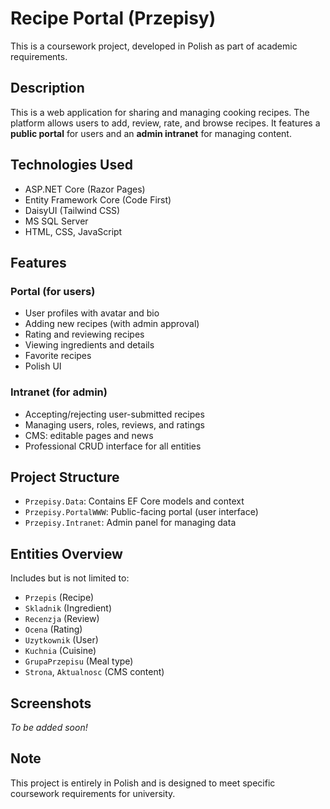 # Recipe Portal (Przepisy)

This is a coursework project, developed in Polish as part of academic requirements.

## Description

This is a web application for sharing and managing cooking recipes. The platform allows users to add, review, rate, and browse recipes. It features a **public portal** for users and an **admin intranet** for managing content.

## Technologies Used

- ASP.NET Core (Razor Pages)
- Entity Framework Core (Code First)
- DaisyUI (Tailwind CSS)
- MS SQL Server
- HTML, CSS, JavaScript

## Features

### Portal (for users)
- User profiles with avatar and bio
- Adding new recipes (with admin approval)
- Rating and reviewing recipes
- Viewing ingredients and details
- Favorite recipes
- Polish UI

### Intranet (for admin)
- Accepting/rejecting user-submitted recipes
- Managing users, roles, reviews, and ratings
- CMS: editable pages and news
- Professional CRUD interface for all entities

## Project Structure

- `Przepisy.Data`: Contains EF Core models and context
- `Przepisy.PortalWWW`: Public-facing portal (user interface)
- `Przepisy.Intranet`: Admin panel for managing data

## Entities Overview

Includes but is not limited to:

- `Przepis` (Recipe)
- `Skladnik` (Ingredient)
- `Recenzja` (Review)
- `Ocena` (Rating)
- `Uzytkownik` (User)
- `Kuchnia` (Cuisine)
- `GrupaPrzepisu` (Meal type)
- `Strona`, `Aktualnosc` (CMS content)

## Screenshots

*To be added soon!*

## Note

This project is entirely in Polish and is designed to meet specific coursework requirements for university.


